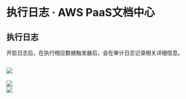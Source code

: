 # 执行日志 · AWS PaaS文档中心

## 执行日志

开启日志后，在执行相应数据触发器后，会在审计日志记录相关详细信息。

[![](https://docs.awspaas.com/user-manual/aws-pass-console-user-manual-process-64ga/auto/log1.png)](<log1.png>)  
---  
[![](https://docs.awspaas.com/user-manual/aws-pass-console-user-manual-process-64ga/auto/log2.png)](<log2.png>)  
[![](https://docs.awspaas.com/user-manual/aws-pass-console-user-manual-process-64ga/auto/log3.png)](<log3.png>)